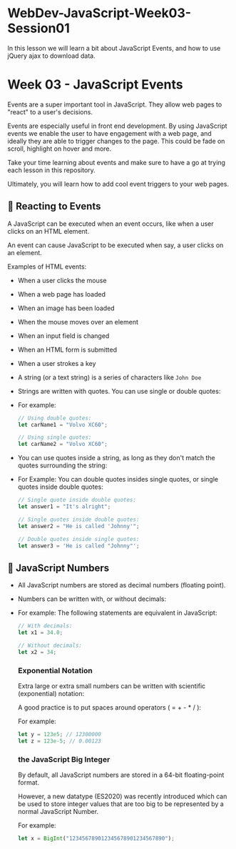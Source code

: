 # WebDev-JavaScript-Week03-Session01

In this lesson we will learn a bit about JavaScript Events,  and how to use jQuery ajax to download data.





# Week 03 - JavaScript Events

Events are a super important tool in JavaScript. They allow web pages to "react" to a user's decisions.

Events are especially useful in front end development. By using JavaScript events we enable the user to have engagement with a web page,  and ideally they are able to trigger changes to the page. This could be fade on scroll, highlight on hover and more. 

Take your time learning about events and make sure to have a go at trying each lesson in this repository. 

Ultimately,  you will learn how to add cool event triggers to your web pages.  

## 📌 Reacting to Events

A JavaScript can be executed when an event occurs, like when a user clicks on an HTML element. 

An event can cause JavaScript to be executed when say,  a user clicks on an element.

Examples of HTML events:

-   When a user clicks the mouse
-   When a web page has loaded
-   When an image has been loaded
-   When the mouse moves over an element
-   When an input field is changed
-   When an HTML form is submitted
-   When a user strokes a key

-   A string (or a text string) is a series of characters like `John Doe`
-   Strings are written with quotes. You can use single or double quotes:
-   For example:

    ```js
    // Using double quotes:
    let carName1 = "Volvo XC60";

    // Using single quotes:
    let carName2 = "Volvo XC60";
    ```

-   You can use quotes inside a string, as long as they don't match the quotes surrounding the string:

-   For Example: You can double quotes insides single quotes, or single quotes inside double quotes:

    ```js
    // Single quote inside double quotes:
    let answer1 = "It's alright";

    // Single quotes inside double quotes:
    let answer2 = "He is called 'Johnny'";

    // Double quotes inside single quotes:
    let answer3 = 'He is called "Johnny"';
    ```

## 📌 JavaScript Numbers

-   All JavaScript numbers are stored as decimal numbers (floating point).
-   Numbers can be written with, or without decimals:
-   For example: The following statements are equivalent in JavaScript:

    ```js
    // With decimals:
    let x1 = 34.0;

    // Without decimals:
    let x2 = 34;
    ```

    ### Exponential Notation

    Extra large or extra small numbers can be written with scientific (exponential) notation:

    A good practice is to put spaces around operators ( = + - \* / ):

    For example:

    ```js
    let y = 123e5; // 12300000
    let z = 123e-5; // 0.00123
    ```

    ### the JavaScript Big Integer

    By default, all JavaScript numbers are stored in a 64-bit floating-point format.

    However, a new datatype (ES2020) was recently introduced which can be used to store integer values that are
    too big to be represented by a normal JavaScript Number.

    For example:

    ```js
    let x = BigInt("123456789012345678901234567890");
    ```

